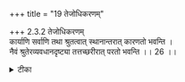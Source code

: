 +++
title = "19 तेजोधिकरणम्"

+++
2.3.2 तेजोधिकरणम्  
कार्याणि सर्वाणि तथा श्रुतत्वात् स्थानान्तरात् कारणतो भवन्ति ।  
नैवं श्रुतेरव्यवधानदृष्ट्या तत्तच्छरीरात् परतो भवन्ति ।। 26 ।।

<details><summary>टीका</summary>

2.3.2 तेजोधिकरणम् Brahman can not be the direct cause of the effects. The effects such as पृथिवी etc., are declared to originate from their immediately preceding elements. Thus fire originated from air, fire produced water and water created the earth.1 Hence Brahman could not be maintained to be the cause of all. This view is not tenable; for, every element is declared to be created directly from Brahman, as it is Brahman itself which remains as each element, having everything as His body. Notes : 1. Taitt. Up., I.2. 2. बृह् Up., V.vii.
</details>

